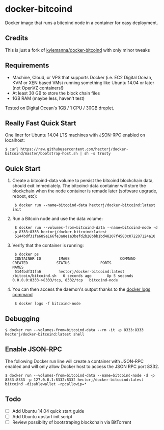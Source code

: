 docker-bitcoind
===============

Docker image that runs a bitcoind node in a container for easy deployment.

Credits
-------

This is just a fork of [kylemanna/docker-bitcoind](https://github.com/kylemanna/docker-bitcoind) with only minor tweaks

Requirements
------------

* Machine, Cloud, or VPS that supports Docker (i.e. EC2 Digital Ocean, KVM or XEN based VMs) running something like Ubuntu 14.04 or later (not OpenVZ containers!)
* At least 30 GB to store the block chain files
* 1GB RAM (maybe less, haven't test)

Tested on Digital Ocean's 1GB / 1 CPU / 30GB droplet.

Really Fast Quick Start
-----------------------

One liner for Ubuntu 14.04 LTS machines with JSON-RPC enabled on localhost:

    $ curl https://raw.githubusercontent.com/hectorj/docker-bitcoind/master/bootstrap-host.sh | sh -s trusty

Quick Start
-----------

1. Create a bitcoind-data volume to persist the bitcoind blockchain data, should exit immediately.  The bitcoind-data container will store the blockchain when the node container is remade later (software upgrade, reboot, etc):

        $ docker run --name=bitcoind-data hectorj/docker-bitcoind:latest init

2. Run a Bitcoin node and use the data volume:

        $ docker run --volumes-from=bitcoind-data --name=bitcoind-node -d -p 8333:8333 hectorj/docker-bitcoind:latest
        5144bdf31fa689e166fe3a8e1a3befd2b28bbb1bd48207f4583c072207124a10

3. Verify that the container is running:

        $ docker ps
        CONTAINER ID        IMAGE                       COMMAND                CREATED             STATUS              PORTS                              NAMES
        5144bdf31fa6        hectorj/docker-bitcoind:latest   /bitcoin/bitcoind.sh   6 seconds ago       Up 5 seconds        0.0.0.0:8333->8333/tcp, 8332/tcp   bitcoind-node

4. You can then access the daemon's output thanks to the [docker logs command]( https://docs.docker.com/reference/commandline/cli/#logs)

        $ docker logs -f bitcoind-node

Debugging
---------

    $ docker run --volumes-from=bitcoind-data --rm -it -p 8333:8333 hectorj/docker-bitcoind:latest shell


Enable JSON-RPC
---------------

The following Docker run line will create a container with JSON-RPC enabled and will only allow Docker host to access the JSON RPC port 8332.

    $ docker run --volumes-from=bitcoind-data --name=bitcoind-node -d -p 8333:8333 -p 127.0.0.1:8332:8332 hectorj/docker-bitcoind:latest bitcoind -disablewallet -rpcallowip=*


Todo
----

- [ ] Add Ubuntu 14.04 quick start guide
- [ ] Add Ubuntu upstart init script
- [ ] Review possiblity of bootstraping blockchain via BitTorrent
